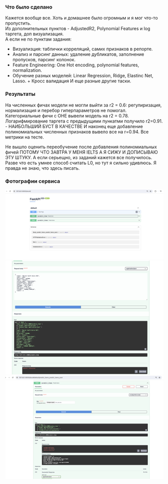 ### Что было сделано
Кажется вообще все. Хоть и домашнее было огромным и я мог что-то пропустить.  
Из дополнительных пунктов - AdjustedR2, Polynomial Features и log таргета, доп визуализация.  
А если не по пунктам задания:  
- Визуализция: таблички корреляций, самих признаков в репорте.  
- Анализ и парсинг данных: удаление дубликатов, заполнение пропусков, парсинг колонок.  
- Feature Engineering: One Hot encoding, polynomial features, normalization.  
- Обучение разных моделей: Linear Regression, Ridge, Elastinc Net, Lasso. + Кросс валидация
И еще разные другие таски.

### Результаты
На численных фичах модели не могли выйти за r2 = 0.6: регулиризация, нормализация и перебор гиперпараметров не помогал.  
Категориальные фичи c OHE вывели модель на r2 = 0.78.  
Логарифмирование таргета с предыдущими пункатми получило r2=0.91. - НАИБОЛЬШИЙ БУСТ В КАЧЕСТВЕ
И наконец еще добавление полиномиальных численных признаков вывело все на r=0.94.
Все метрики на тесте.

Не вышло оценить переобучение после добавления полиномиальных фичей ПОТОМУ ЧТО ЗАВТРА У МЕНЯ IELTS А Я СИЖУ И ДОПИСЫВАЮ ЭТУ ШТУКУ. 
А если серьещно, из заданий кажется все получилось. Разве что есть умнее способ считать L0, но тут я сильно удивлюсь.
Я правда не знаю, что здесь писать.


### Фотографии сервиса
![alt text](./overall.png "Overall")
![alt text](./one_item.png "predict_item")
![alt text](./many_items.png "predict_items")
